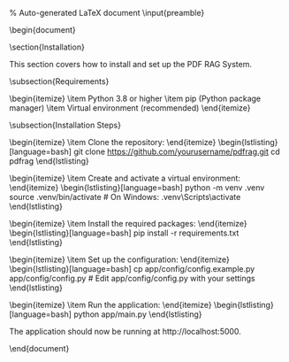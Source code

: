 % Auto-generated LaTeX document
\input{preamble}

\begin{document}

\section{Installation}

This section covers how to install and set up the PDF RAG System.

\subsection{Requirements}

\begin{itemize}
\item Python 3.8 or higher
\item pip (Python package manager)
\item Virtual environment (recommended)
\end{itemize}

\subsection{Installation Steps}

\begin{itemize}
\item Clone the repository:
\end{itemize}
   \begin{lstlisting}[language=bash]
git clone https://github.com/yourusername/pdfrag.git
   cd pdfrag
\end{lstlisting}

\begin{itemize}
\item Create and activate a virtual environment:
\end{itemize}
   \begin{lstlisting}[language=bash]
python -m venv .venv
   source .venv/bin/activate  \# On Windows: .venv\Scripts\activate
\end{lstlisting}

\begin{itemize}
\item Install the required packages:
\end{itemize}
   \begin{lstlisting}[language=bash]
pip install -r requirements.txt
\end{lstlisting}

\begin{itemize}
\item Set up the configuration:
\end{itemize}
   \begin{lstlisting}[language=bash]
cp app/config/config.example.py app/config/config.py
   \# Edit app/config/config.py with your settings
\end{lstlisting}

\begin{itemize}
\item Run the application:
\end{itemize}
   \begin{lstlisting}[language=bash]
python app/main.py
\end{lstlisting}

The application should now be running at http://localhost:5000.


\end{document}
